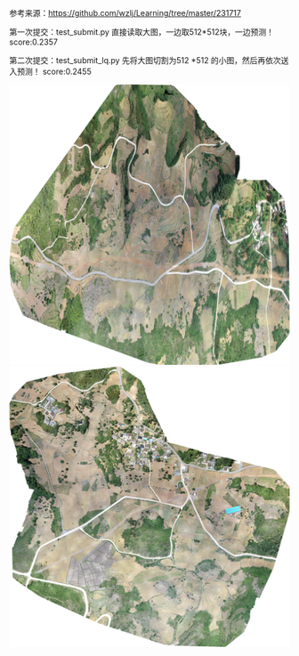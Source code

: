 参考来源：https://github.com/wzlj/Learning/tree/master/231717

第一次提交：test_submit.py
直接读取大图，一边取512*512块，一边预测！
score:0.2357

第二次提交：test_submit_lq.py
先将大图切割为512 *512 的小图，然后再依次送入预测！
score:0.2455


![mage](https://github.com/liuliu408/20190719/blob/master/utils/image_3_resize.png)
![image](https://github.com/liuliu408/20190719/blob/master/utils/image_4_resize.png)

